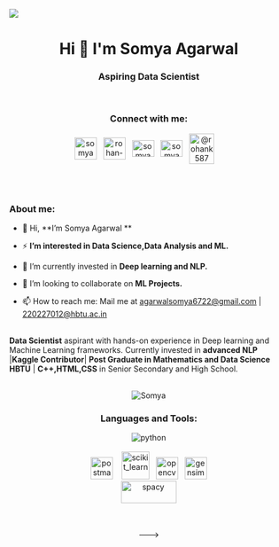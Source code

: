 <a href="https://www.linkedin.com/in/somya2/overlay/background-image/"><img src="LinkedIn banner.png"/></a>
<h1 align="center">Hi 👋 I'm  Somya Agarwal</h1>
<h3 align="center">Aspiring Data Scientist</h3>
<br>
<h3 align="center">Connect with me:</h3>
<!---<br>--->
<p align="center">
<a href="https://medium.com/@agarwal1001poonam" target="blank"><img align="center" src="https://github.com/rahuldkjain/github-profile-readme-generator/blob/master/src/images/icons/Social/medium.svg" alt="somya" height="40" width="40" /></a>
&nbsp;
<a href="https://www.linkedin.com/in/somya2/" target="blank"><img align="center" src="https://skillicons.dev/icons?i=linkedin" alt="rohan-kumar-singh" height="40" width="40" /></a>
&nbsp;
<a href="https://www.kaggle.com/somya2115" target="blank"><img align="center" src="https://raw.githubusercontent.com/rahuldkjain/github-profile-readme-generator/master/src/images/icons/Social/kaggle.svg" alt="somya" height="30" width="40" /></a>
&nbsp;
<a href="https://www.hackerrank.com/profile/agarwal1001poon1" target="blank"><img align="center" src="https://github.com/rahuldkjain/github-profile-readme-generator/blob/master/src/images/icons/Social/hackerrank.svg" alt="somya" height="30" width="40" /></a>
&nbsp;
<a href="mailto:agarwalsomya6722@gmail.com"><img align="center" src="https://downloadr2.apkmirror.com/wp-content/uploads/2020/10/Gmail_round.png" alt="@rohank587" height="55" width="45" /></a>
&nbsp;
&nbsp;

</p>
<br>
<br>
<h3 align="left">About me:</h3>

- 👋 Hi, **I’m Somya Agarwal **<br>

- ⚡ **I’m interested in Data Science,Data Analysis and ML.**<br>

- 🌱 I’m currently invested in **Deep learning and NLP.**<br>

- 💬 I’m looking to collaborate on **ML Projects.**<br>

- 📫 How to reach me: Mail me at agarwalsomya6722@gmail.com | 220227012@hbtu.ac.in  <br>
<br>
<strong>Data Scientist</strong> aspirant with hands-on experience in Deep learning and Machine Learning frameworks. Currently invested in <strong>advanced NLP</strong> |<strong>Kaggle Contributor</strong>| <strong>Post Graduate in Mathematics and Data Science HBTU</strong> | <strong>C++,HTML,CSS</strong> in Senior Secondary and High School.
<br><br>
<p align="center"> <img src="https://komarev.com/ghpvc/?username=Somya2115&label=Profile%20views&color=0e75b6&style=for-the-badge)" alt="Somya" /> </p>
<center>
<p align="center">
<h3 align="center">Languages and Tools:</h3>
<p align="center">
<img align="center" src="https://skillicons.dev/icons?i=py,c,cpp,mongodb,mysql,heroku,flask,fastapi,tensorflow,pytorch,cmake,html,css,git,netlify,linux,vscode,docker,bash,githubactions&perline=4" alt="python"/>
<br><br>
<img src="https://www.vectorlogo.zone/logos/getpostman/getpostman-icon.svg" alt="postman" width="40" height="40"/> &nbsp;&nbsp;
<img src="https://upload.wikimedia.org/wikipedia/commons/0/05/Scikit_learn_logo_small.svg" alt="scikit_learn" width="50" height="50"/>&nbsp;&nbsp;
<img src="https://opencv.org/wp-content/uploads/2020/07/OpenCV_logo_no_text_.png" alt="opencv" width="40" height="40"/>&nbsp;&nbsp;
<img src="https://camo.githubusercontent.com/0af679e0f4bfdd38ebbf1065bfe04f8f4e23cafff24df48b9883bbbb9413ff08/687474703a2f2f726172652d746563686e6f6c6f676965732e636f6d2f77702d636f6e74656e742f75706c6f6164732f323031362f30322f726172655f696d6167655f6f6e6c792e706e67" alt="gensim" width="40" height="40"/>
<br>
<img src="https://upload.wikimedia.org/wikipedia/commons/thumb/8/88/SpaCy_logo.svg/2560px-SpaCy_logo.svg.png" alt="spacy" width="100" height="40"/>
<br><br>
<br>

--->


<!---
RohanHBTU/RohanHBTU is a ✨ special ✨ repository because its `README.md` (this file) appears on your GitHub profile.
You can click the Preview link to take a look at your changes.
--->
